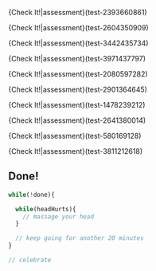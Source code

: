 {Check It!|assessment}(test-2393660861)

{Check It!|assessment}(test-2604350909)

{Check It!|assessment}(test-3442435734)

{Check It!|assessment}(test-3971437797)

{Check It!|assessment}(test-2080597282)

{Check It!|assessment}(test-2901364645)

{Check It!|assessment}(test-1478239212)

{Check It!|assessment}(test-2641380014)

{Check It!|assessment}(test-580169128)

{Check It!|assessment}(test-3811212618)

## Done!

```javascript
while(!done){

  while(headHurts){
    // massage your head
  }

  // keep going for another 20 minutes
}

// celebrate
```

